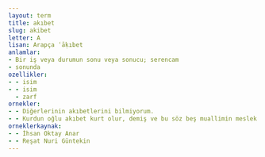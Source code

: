 ```yaml
---
layout: term
title: akıbet
slug: akibet
letter: A
lisan: Arapça ʿāḳıbet
anlamlar:
- Bir iş veya durumun sonu veya sonucu; serencam
- sonunda
ozellikler:
- - isim
- - isim
  - zarf
ornekler:
- - Diğerlerinin akıbetlerini bilmiyorum.
- - Kurdun oğlu akıbet kurt olur, demiş ve bu söz beş muallimin meslek ve ilim haysiyetine dokunmuştur.
orneklerkaynak:
- - İhsan Oktay Anar
- - Reşat Nuri Güntekin
---
```

